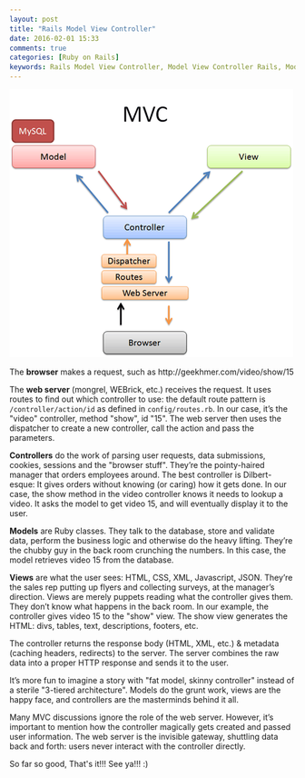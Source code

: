 ```yaml
---
layout: post
title: "Rails Model View Controller"
date: 2016-02-01 15:33
comments: true
categories: [Ruby on Rails]
keywords: Rails Model View Controller, Model View Controller Rails, Model View Controller
---
```


<p>
  <img src="/images/rails_mvc.png" width="500" alt="Rails Model View Controller" />
</p>

<p>
  The <strong>browser</strong> makes a request, such as http://geekhmer.com/video/show/15
</p>

<p>
  The <strong>web server</strong> (mongrel, WEBrick, etc.) receives the request. It uses routes to find out which controller to use: the default route pattern is <code>/controller/action/id</code> as defined in <code>config/routes.rb</code>. In our case, it’s the "video" controller, method "show", id "15". The web server then uses the dispatcher to create a new controller, call the action and pass the parameters.
</p>

<p>
  <strong>Controllers</strong> do the work of parsing user requests, data submissions, cookies, sessions and the "browser stuff". They’re the pointy-haired manager that orders employees around. The best controller is Dilbert-esque: It gives orders without knowing (or caring) how it gets done. In our case, the show method in the video controller knows it needs to lookup a video. It asks the model to get video 15, and will eventually display it to the user.
</p> 

<p>
  <strong>Models</strong> are Ruby classes. They talk to the database, store and validate data, perform the business logic and otherwise do the heavy lifting. They’re the chubby guy in the back room crunching the numbers. In this case, the model retrieves video 15 from the database.
</p>

<p>
  <strong>Views</strong> are what the user sees: HTML, CSS, XML, Javascript, JSON. They’re the sales rep putting up flyers and collecting surveys, at the manager’s direction. Views are merely puppets reading what the controller gives them. They don’t know what happens in the back room. In our example, the controller gives video 15 to the "show" view. The show view generates the HTML: divs, tables, text, descriptions, footers, etc.
</p>

<p>
  The controller returns the response body (HTML, XML, etc.) & metadata (caching headers, redirects) to the server. The server combines the raw data into a proper HTTP response and sends it to the user.
</p>

<p>
  It’s more fun to imagine a story with "fat model, skinny controller" instead of a sterile "3-tiered architecture". Models do the grunt work, views are the happy face, and controllers are the masterminds behind it all.
</p>

<p>
  Many MVC discussions ignore the role of the web server. However, it’s important to mention how the controller magically gets created and passed user information. The web server is the invisible gateway, shuttling data back and forth: users never interact with the controller directly.
</p>

<p>
  So far so good, That's it!!! See ya!!! :)
</p>
